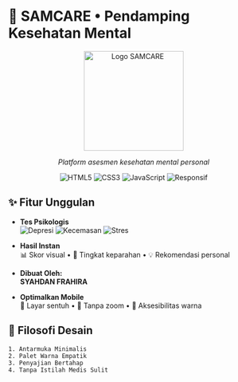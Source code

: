 # 🧠 SAMCARE • Pendamping Kesehatan Mental

<div align="center">
  <img src="https://i.imgur.com/JDQw3xk.png" width="200" alt="Logo SAMCARE">
  <p><em>Platform asesmen kesehatan mental personal</em></p>
  
  ![HTML5](https://img.shields.io/badge/HTML5-E34F26?style=flat&logo=html5&logoColor=white)
  ![CSS3](https://img.shields.io/badge/CSS3-1572B6?style=flat&logo=css3&logoColor=white)
  ![JavaScript](https://img.shields.io/badge/JavaScript-F7DF1E?style=flat&logo=javascript&logoColor=black)
  ![Responsif](https://img.shields.io/badge/Responsif-Ya-success)
</div>

## ✨ Fitur Unggulan
- **Tes Psikologis**  
  ![Depresi](https://img.shields.io/badge/Depresi_PHQ--9-9_Pertanyaan-blueviolet)
  ![Kecemasan](https://img.shields.io/badge/Kecemasan_GAD--7-7_Pertanyaan-ff69b4)
  ![Stres](https://img.shields.io/badge/Stres_PSS--10-10_Pertanyaan-orange)

- **Hasil Instan**  
  📊 Skor visual • 🎯 Tingkat keparahan • 💡 Rekomendasi personal

- **Dibuat Oleh:**
  <br>**SYAHDAN FRAHIRA**  

- **Optimalkan Mobile**  
  📱 Layar sentuh • 🚫 Tanpa zoom • 🌈 Aksesibilitas warna

## 🎨 Filosofi Desain
```text
1. Antarmuka Minimalis
2. Palet Warna Empatik
3. Penyajian Bertahap
4. Tanpa Istilah Medis Sulit

